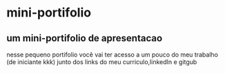 # mini-portifolio

## um mini-portifolio de apresentacao

nesse pequeno portifolio você vai ter acesso a um pouco do meu trabalho (de iniciante kkk) junto dos links do meu curriculo,linkedIn e gitgub
